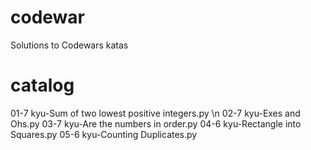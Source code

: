 # codewar
Solutions to Codewars katas
# catalog
01-7 kyu-Sum of two lowest positive integers.py \n
02-7 kyu-Exes and Ohs.py
03-7 kyu-Are the numbers in order.py
04-6 kyu-Rectangle into Squares.py
05-6 kyu-Counting Duplicates.py
